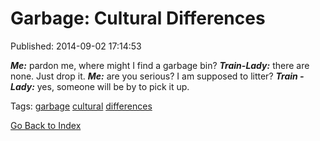 
# Garbage: Cultural Differences

Published: 2014-09-02 17:14:53

***Me:*** pardon me, where might I find a garbage bin?
***Train-Lady:*** there are none. Just drop it.
***Me:*** are you serious? I am supposed to litter?
***Train -Lady:*** yes, someone will be by to pick it up.

Tags: [garbage](tag-garbage.md) [cultural](tag-cultural.md) [differences](tag-differences.md)

[Go Back to Index](index.md)
